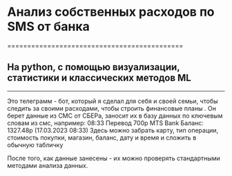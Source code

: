 # Анализ собственных расходов по SMS от банка #
============================================
## На python, с помощью визуализации, статистики и классических методов ML ##
------------------------------------------------------------------------

Это телеграмм - бот, который я сделал для себя и своей семьи, чтобы следить за своими расходами, чтобы строить финансовые планы . 
Он берет данные из СМС от СБЕРа, заносит их в базу данных по ключевым словам из смс, например:
08:33 Перевод 700р MTS Bank Баланс: 1327.48р (17.03.2023 08:33)
Здесь можно забрать карту, тип операции, стоимость покупки, магазин, баланс,  дату и время и сложить в обычную табличку

После того, как данные занесены - их можно проверять стандартными методами анализа данных.
